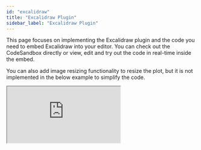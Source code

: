 ```yaml
---
id: "excalidraw"
title: "Excalidraw Plugin"
sidebar_label: "Excalidraw Plugin"
---
```


This page focuses on implementing the Excalidraw plugin and the code you need to embed Excalidraw into your editor. You can check out the CodeSandbox directly or view, edit and try out the code in real-time inside the embed. 

You can also add image resizing functionality to resize the plot, but it is not implemented in the below example to simplify the code. 

<iframe src="https://codesandbox.io/embed/lexical-excalidraw-plugin-example-4q08cv?fontsize=14&hidenavigation=1&module=/src/Editor.js,/src/plugins/ExcalidrawPlugin.ts,/src/nodes/ExcalidrawNode.tsx&theme=dark&view=split"
     style={{width:"100%", height:"700px", border:0, borderRadius: "4px", overflow:"hidden"}}
     title="lexical-excalidraw-plugin-example"
     allow="accelerometer; ambient-light-sensor; camera; encrypted-media; geolocation; gyroscope; hid; microphone; midi; payment; usb; vr; xr-spatial-tracking"
     sandbox="allow-forms allow-modals allow-popups allow-presentation allow-same-origin allow-scripts"
></iframe>

